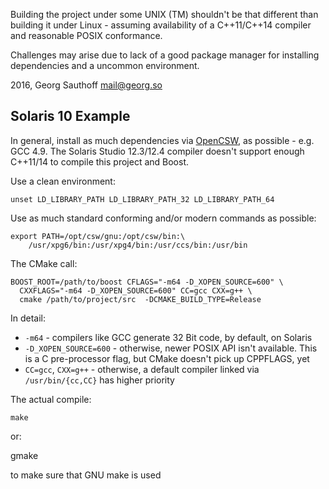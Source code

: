 Building the project under some UNIX (TM) shouldn't be that
different than building it under Linux - assuming availability of
a C++11/C++14 compiler and reasonable POSIX conformance.

Challenges may arise due to lack of a good package manager for
installing dependencies and a uncommon environment.

2016, Georg Sauthoff <mail@georg.so>

## Solaris 10 Example

In general, install as much dependencies via [OpenCSW][csw], as
possible - e.g. GCC 4.9. The Solaris Studio 12.3/12.4 compiler
doesn't support enough C++11/14 to compile this project and Boost.

Use a clean environment:

    unset LD_LIBRARY_PATH LD_LIBRARY_PATH_32 LD_LIBRARY_PATH_64

Use as much standard conforming and/or modern commands as
possible:

    export PATH=/opt/csw/gnu:/opt/csw/bin:\
        /usr/xpg6/bin:/usr/xpg4/bin:/usr/ccs/bin:/usr/bin

The CMake call:

    BOOST_ROOT=/path/to/boost CFLAGS="-m64 -D_XOPEN_SOURCE=600" \
      CXXFLAGS="-m64 -D_XOPEN_SOURCE=600" CC=gcc CXX=g++ \
      cmake /path/to/project/src  -DCMAKE_BUILD_TYPE=Release

In detail:

- `-m64` - compilers like GCC generate 32 Bit code, by default, on
  Solaris
- `-D_XOPEN_SOURCE=600` - otherwise, newer POSIX API isn't
  available. This is a C pre-processor flag, but
  CMake doesn't pick up CPPFLAGS, yet
- `CC=gcc`, `CXX=g++` - otherwise, a default compiler linked
  via `/usr/bin/{cc,CC}` has higher priority


The actual compile:

    make

or:

   gmake

to make sure that GNU make is used

[csw]: https://en.wikipedia.org/wiki/OpenCSW
